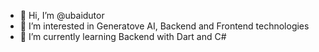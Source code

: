- 👋 Hi, I’m @ubaidutor
- 👀 I’m interested in Generatove AI, Backend and Frontend technologies
- 🌱 I’m currently learning Backend with Dart and C#
